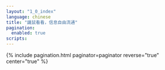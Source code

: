 ```yaml
---
layout: "1_0_index"
language: chinese
title: "鼹鼠看看，信息自由流通"
pagination:
  enabled: true
scripts:
---
```


{% include pagination.html paginator=paginator reverse="true" center="true" %}
